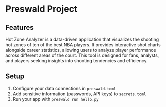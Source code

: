 # Preswald Project


## Features
Hot Zone Analyzer is a data-driven application that visualizes the shooting hot zones of ten of the best NBA players. It provides interactive shot charts alongside career statistics, allowing users to analyze player performance across different areas of the court. This tool is designed for fans, analysts, and players seeking insights into shooting tendencies and efficiency.
## Setup
1. Configure your data connections in `preswald.toml`
2. Add sensitive information (passwords, API keys) to `secrets.toml`
3. Run your app with `preswald run hello.py`

